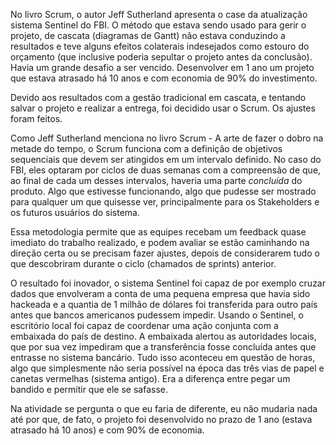 No livro Scrum, o autor Jeff Sutherland apresenta o case da atualização sistema Sentinel do FBI.
O método que estava sendo usado para gerir o projeto, de cascata (diagramas de Gantt) não estava conduzindo a resultados e teve alguns efeitos colaterais indesejados como estouro do orçamento (que inclusive poderia sepultar o projeto antes da conclusão). Havia um grande desafio a ser vencido. Desenvolver em 1 ano um projeto que estava atrasado há 10 anos e com economia de 90% do investimento.



Devido aos resultados com a gestão tradicional em cascata, e tentando salvar o projeto e realizar a entrega, foi decidido usar o Scrum. Os ajustes foram feitos.

Como Jeff Sutherland menciona no livro Scrum - A arte de fazer o dobro na metade do tempo, o Scrum funciona com a definição de objetivos sequenciais que devem ser atingidos em um intervalo definido. No caso do FBI, eles optaram por ciclos de duas semanas com a compreensão de que, ao final de cada um desses intervalos, haveria uma parte *concluída* do produto. Algo que estivesse funcionando, algo que pudesse ser mostrado para qualquer um que quisesse ver, principalmente para os Stakeholders e os futuros usuários do sistema.

Essa metodologia permite que as equipes recebam um feedback quase imediato do trabalho realizado, e podem avaliar se estão caminhando na direção certa ou se precisam fazer ajustes, depois de considerarem tudo o que descobriram durante o ciclo (chamados de sprints) anterior.

O resultado foi inovador, o sistema Sentinel foi capaz de por exemplo cruzar dados que envolveram a conta de uma pequena empresa que havia sido hackeada e a quantia de 1 milhão de dólares foi transferida para outro país antes que bancos americanos pudessem impedir. Usando o Sentinel, o escritório local foi capaz de coordenar uma ação conjunta com a embaixada do país de destino. A embaixada alertou as autoridades locais, que por sua vez impediram que a transferência fosse concluída antes que entrasse no sistema bancário. Tudo isso aconteceu em questão de horas, algo que simplesmente não seria possível na época das três vias de papel e canetas vermelhas (sistema antigo). Era a diferença entre pegar um bandido e permitir que ele se safasse.



Na atividade se pergunta o que eu faria de diferente, eu não mudaria nada até por que, de fato, o projeto foi desenvolvido no prazo de 1 ano (estava atrasado há 10 anos) e com 90% de economia.
